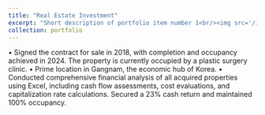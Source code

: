 ```yaml
---
title: "Real Estate Investment"
excerpt: "Short description of portfolio item number 1<br/><img src='/images/cascade.png'>"
collection: portfolio
---
```


• Signed the contract for sale in 2018, with completion and occupancy achieved in 2024. The property is currently occupied by a plastic surgery clinic.
• Prime location in Gangnam, the economic hub of Korea.
• Conducted comprehensive financial analysis of all acquired properties using Excel, including cash flow assessments, cost evaluations, and capitalization rate calculations. Secured a 23% cash return and maintained 100% occupancy.

